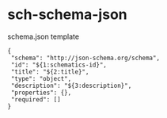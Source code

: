 # sch-schema-json

schema.json template

```
{
 "schema": "http://json-schema.org/schema",
 "id": "${1:schematics-id}",
 "title": "${2:title}",
 "type": "object",
 "description": "${3:description}",
 "properties": {},
 "required": []
}
```
